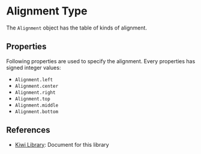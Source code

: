 # Alignment Type

The `Alignment` object has the table of kinds of alignment.

## Properties
Following properties are used to specify the alignment.
Every properties has signed integer values:
* `Alignment.left`
* `Alignment.center`
* `Alignment.right`
* `Alignment.top`
* `Alignment.middle`
* `Alignment.bottom`

## References
* [Kiwi Library](https://github.com/steelwheels/KiwiScript/blob/master/KiwiLibrary/Document/Library.md): Document for this library

